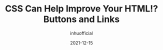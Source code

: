 ---
author: inhuofficial
date: 2021-12-15
publisher: thepracticaldev
tags:
  - html
  - css
  - accessibility
target_url: https://dev.to/inhuofficial/css-can-help-improve-your-html-ep-2-buttons-and-links-21m9
title: CSS Can Help Improve Your HTML⁉ Buttons and Links
---
